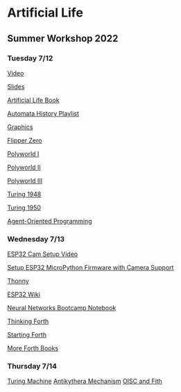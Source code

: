 # Artificial Life

## Summer Workshop 2022

### Tuesday 7/12

<a href="https://www.youtube.com/watch?v=5wvj9oQgvVo">Video</a>

<a href="https://docs.google.com/presentation/d/1gzbZHesL-_QP3z90P6qiQ0Wxj2cnaETUfU28JvktatM/edit?usp=sharing">Slides</a>

<a href="https://github.com/williamedwardhahn/Artificial_Life/blob/main/Summer22/Artificial%20Life%20Steven%20Levy.pdf">Artificial Life Book</a>

<a href="https://youtube.com/playlist?list=PLWmIsQcAzRkpociKv668QO7Zu1u3ZXDKc">Automata History Playlist</a>

<a href="https://opengameart.org/">Graphics</a>

<a href="https://flipperzero.one/">Flipper Zero</a>

<a href="https://www.youtube.com/watch?v=v-R3X_mEebg">Polyworld I</a>

<a href="https://www.youtube.com/watch?v=IcQcnplUccw">Polyworld II</a>

<a href="https://www.youtube.com/watch?v=_m97_kL4ox0">Polyworld III</a>

<a href="https://weightagnostic.github.io/papers/turing1948.pdf">Turing 1948</a>

<a href="https://academic.oup.com/mind/article/LIX/236/433/986238">Turing 1950</a>

<a href="https://en.wikipedia.org/wiki/Agent-oriented_programming">Agent-Oriented Programming</a>


### Wednesday 7/13

<a href="https://youtu.be/Dznz81AbxgQ">ESP32 Cam Setup Video</a>

<a href="https://github.com/williamedwardhahn/Artificial_Life/blob/main/Summer22/ESP32_Thonny_Setup.md">Setup ESP32 MicroPython Firmware with Camera Support</a>

<a href="https://thonny.org/">Thonny</a>

<a href="https://en.wikipedia.org/wiki/ESP32">ESP32 Wiki</a>

<a href="https://colab.research.google.com/drive/10ejZnuWE3xsmfHvx3_xHtekTUK4nFrgW?usp=sharing">Neural Networks Bootcamp Notebook</a>

<a href="https://www.forth.com/wp-content/uploads/2018/11/thinking-forth-color.pdf">Thinking Forth</a>

<a href="https://github.com/williamedwardhahn/OISC/blob/main/Forth_Books/Starting%20FORTH%20Introduction%20to%20the%20FORTH%20Language%20and%20Operating%20System%20for%20Beginners%20and%20Professionals%20(Leo%20Brodie).pdf">Starting Forth</a>

<a href="https://github.com/williamedwardhahn/OISC/tree/main/Forth_Books">More Forth Books</a>

### Thursday 7/14

<a href="https://www.youtube.com/watch?v=E3keLeMwfHY">Turing Machine</a>
<a href="https://www.youtube.com/watch?v=qqlJ50zDgeA">Antikythera Mechanism</a>
<a href="https://mishaklopukh.github.io/fithlang/">OISC and Fith</a>


